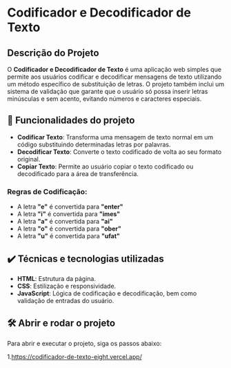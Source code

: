 # Codificador e Decodificador de Texto

## Descrição do Projeto
O **Codificador e Decodificador de Texto** é uma aplicação web simples que permite aos usuários codificar e decodificar mensagens de texto utilizando um método específico de substituição de letras. O projeto também inclui um sistema de validação que garante que o usuário só possa inserir letras minúsculas e sem acento, evitando números e caracteres especiais.

## 🔨 Funcionalidades do projeto
- **Codificar Texto**: Transforma uma mensagem de texto normal em um código substituindo determinadas letras por palavras.
- **Decodificar Texto**: Converte o texto codificado de volta ao seu formato original.
- **Copiar Texto**: Permite ao usuário copiar o texto codificado ou decodificado para a área de transferência.

### Regras de Codificação:
- A letra **"e"** é convertida para **"enter"**
- A letra **"i"** é convertida para **"imes"**
- A letra **"a"** é convertida para **"ai"**
- A letra **"o"** é convertida para **"ober"**
- A letra **"u"** é convertida para **"ufat"**


## ✔️ Técnicas e tecnologias utilizadas
- **HTML**: Estrutura da página.
- **CSS**: Estilização e responsividade.
- **JavaScript**: Lógica de codificação e decodificação, bem como validação de entradas do usuário.


## 🛠️ Abrir e rodar o projeto
Para abrir e executar o projeto, siga os passos abaixo:

1.https://codificador-de-texto-eight.vercel.app/
